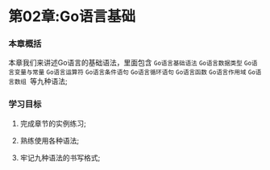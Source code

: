 # 第02章:Go语言基础

### 本章概括

本章我们来讲述Go语言的基础语法，里面包含 `Go语言基础语法` `Go语言数据类型` `Go语言变量与常量` `Go语言运算符` `Go语言条件语句` `Go语言循环语句` `Go语言函数` `Go语言作用域` `Go语言数组 `等九种语法;

### 学习目标

1. 完成章节的实例练习;

2. 熟练使用各种语法;

3. 牢记九种语法的书写格式;


